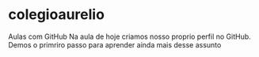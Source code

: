 # colegioaurelio
Aulas com GitHub
Na aula de hoje criamos nosso proprio perfil no GitHub.
Demos o primriro passo para aprender ainda mais desse assunto
